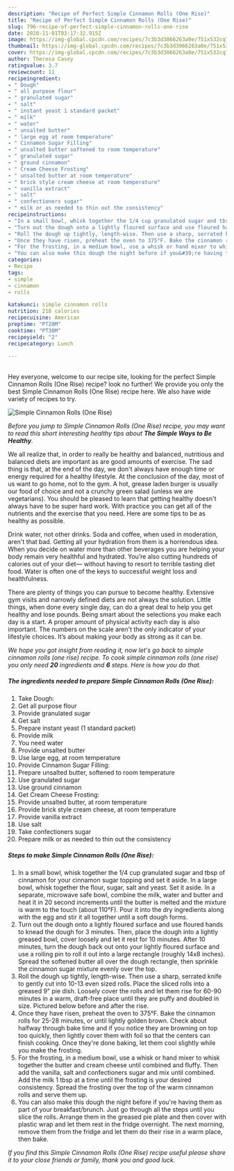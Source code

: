 ```yaml
---
description: "Recipe of Perfect Simple Cinnamon Rolls (One Rise)"
title: "Recipe of Perfect Simple Cinnamon Rolls (One Rise)"
slug: 796-recipe-of-perfect-simple-cinnamon-rolls-one-rise
date: 2020-11-01T03:17:32.915Z
image: https://img-global.cpcdn.com/recipes/7c3b3d3066263a0e/751x532cq70/simple-cinnamon-rolls-one-rise-recipe-main-photo.jpg
thumbnail: https://img-global.cpcdn.com/recipes/7c3b3d3066263a0e/751x532cq70/simple-cinnamon-rolls-one-rise-recipe-main-photo.jpg
cover: https://img-global.cpcdn.com/recipes/7c3b3d3066263a0e/751x532cq70/simple-cinnamon-rolls-one-rise-recipe-main-photo.jpg
author: Theresa Casey
ratingvalue: 3.7
reviewcount: 11
recipeingredient:
- " Dough"
- " all purpose flour"
- " granulated sugar"
- " salt"
- " instant yeast 1 standard packet"
- " milk"
- " water"
- " unsalted butter"
- " large egg at room temperature"
- " Cinnamon Sugar Filling"
- " unsalted butter softened to room temperature"
- " granulated sugar"
- " ground cinnamon"
- " Cream Cheese Frosting"
- " unsalted butter at room temperature"
- " brick style cream cheese at room temperature"
- " vanilla extract"
- " salt"
- " confectioners sugar"
- " milk or as needed to thin out the consistency"
recipeinstructions:
- "In a small bowl, whisk together the 1/4 cup granulated sugar and tbsp of cinnamon for your cinnamon sugar topping and set it aside. In a large bowl, whisk together the flour, sugar, salt and yeast. Set it aside. In a separate, microwave safe bowl, combine the milk, water and butter and heat it in 20 second increments until the butter is melted and the mixture is warm to the touch (about 110°F). Pour it into the dry ingredients along with the egg and stir it all together until a soft dough forms."
- "Turn out the dough onto a lightly floured surface and use floured hands to knead the dough for 3 minutes. Then, place the dough into a lightly greased bowl, cover loosely and let it rest for 10 minutes. After 10 minutes, turn the dough back out onto your lightly floured surface and use a rolling pin to roll it out into a large rectangle (roughly 14x8 inches). Spread the softened butter all over the dough rectangle, then sprinkle the cinnamon sugar mixture evenly over the top."
- "Roll the dough up tightly, length-wise. Then use a sharp, serrated knife to gently cut into 10-13 even sized rolls. Place the sliced rolls into a greased 9&#34; pie dish. Loosely cover the rolls and let them rise for 60-90 minutes in a warm, draft-free place until they are puffy and doubled in size. Pictured below before and after the rise."
- "Once they have risen, preheat the oven to 375°F. Bake the cinnamon rolls for 25-28 minutes, or until lightly golden brown. Check about halfway through bake time and if you notice they are browning on top too quickly, then lightly cover them with foil so that the centers can finish cooking. Once they&#39;re done baking, let them cool slightly while you make the frosting."
- "For the frosting, in a medium bowl, use a whisk or hand mixer to whisk together the butter and cream cheese until combined and fluffy. Then add the vanilla, salt and confectioners sugar and mix until combined. Add the milk 1 tbsp at a time until the frosting is your desired consistency. Spread the frosting over the top of the warm cinnamon rolls and serve them up."
- "You can also make this dough the night before if you&#39;re having them as part of your breakfast/brunch. Just go through all the steps until you slice the rolls. Arrange them in the greased pie plate and then cover with plastic wrap and let them rest in the fridge overnight. The next morning, remove them from the fridge and let them do their rise in a warm place, then bake."
categories:
- Recipe
tags:
- simple
- cinnamon
- rolls

katakunci: simple cinnamon rolls 
nutrition: 218 calories
recipecuisine: American
preptime: "PT20M"
cooktime: "PT38M"
recipeyield: "2"
recipecategory: Lunch

---
```

<br>
Hey everyone, welcome to our recipe site, looking for the perfect Simple Cinnamon Rolls (One Rise) recipe? look no further! We provide you only the best Simple Cinnamon Rolls (One Rise) recipe here. We also have wide variety of recipes to try.
<br>


![Simple Cinnamon Rolls (One Rise)](https://img-global.cpcdn.com/recipes/7c3b3d3066263a0e/751x532cq70/simple-cinnamon-rolls-one-rise-recipe-main-photo.jpg)

<i>Before you jump to Simple Cinnamon Rolls (One Rise) recipe, you may want to read this short interesting healthy tips about <strong>The Simple Ways to Be Healthy</strong>.</i>

We all realize that, in order to really be healthy and balanced, nutritious and balanced diets are important as are good amounts of exercise. The sad thing is that, at the end of the day, we don't always have enough time or energy required for a healthy lifestyle. At the conclusion of the day, most of us want to go home, not to the gym. A hot, grease laden burger is usually our food of choice and not a crunchy green salad (unless we are vegetarians). You should be pleased to learn that getting healthy doesn't always have to be super hard work. With practice you can get all of the nutrients and the exercise that you need. Here are some tips to be as healthy as possible.

Drink water, not other drinks. Soda and coffee, when used in moderation, aren't that bad. Getting all your hydration from them is a horrendous idea. When you decide on water more than other beverages you are helping your body remain very healthful and hydrated. You’re also cutting hundreds of calories out of your diet— without having to resort to terrible tasting diet food. Water is often one of the keys to successful weight loss and healthfulness.

There are plenty of things you can pursue to become healthy. Extensive gym visits and narrowly defined diets are not always the solution. Little things, when done every single day, can do a great deal to help you get healthy and lose pounds. Being smart about the selections you make each day is a start. A proper amount of physical activity each day is also important. The numbers on the scale aren't the only indicator of your lifestyle choices. It’s about making your body as strong as it can be. 


<i>We hope you got insight from reading it, now let's go back to simple cinnamon rolls (one rise) recipe. To cook simple cinnamon rolls (one rise) you only need <strong>20</strong> ingredients and <strong>6</strong> steps. Here is how you do that.
</i>

##### The ingredients needed to prepare Simple Cinnamon Rolls (One Rise):

1. Take  Dough:
1. Get  all purpose flour
1. Provide  granulated sugar
1. Get  salt
1. Prepare  instant yeast (1 standard packet)
1. Provide  milk
1. You need  water
1. Provide  unsalted butter
1. Use  large egg, at room temperature
1. Provide  Cinnamon Sugar Filling:
1. Prepare  unsalted butter, softened to room temperature
1. Use  granulated sugar
1. Use  ground cinnamon
1. Get  Cream Cheese Frosting:
1. Provide  unsalted butter, at room temperature
1. Provide  brick style cream cheese, at room temperature
1. Provide  vanilla extract
1. Use  salt
1. Take  confectioners sugar
1. Prepare  milk or as needed to thin out the consistency


##### Steps to make Simple Cinnamon Rolls (One Rise):

1. In a small bowl, whisk together the 1/4 cup granulated sugar and tbsp of cinnamon for your cinnamon sugar topping and set it aside. In a large bowl, whisk together the flour, sugar, salt and yeast. Set it aside. In a separate, microwave safe bowl, combine the milk, water and butter and heat it in 20 second increments until the butter is melted and the mixture is warm to the touch (about 110°F). Pour it into the dry ingredients along with the egg and stir it all together until a soft dough forms.
1. Turn out the dough onto a lightly floured surface and use floured hands to knead the dough for 3 minutes. Then, place the dough into a lightly greased bowl, cover loosely and let it rest for 10 minutes. After 10 minutes, turn the dough back out onto your lightly floured surface and use a rolling pin to roll it out into a large rectangle (roughly 14x8 inches). Spread the softened butter all over the dough rectangle, then sprinkle the cinnamon sugar mixture evenly over the top.
1. Roll the dough up tightly, length-wise. Then use a sharp, serrated knife to gently cut into 10-13 even sized rolls. Place the sliced rolls into a greased 9&#34; pie dish. Loosely cover the rolls and let them rise for 60-90 minutes in a warm, draft-free place until they are puffy and doubled in size. Pictured below before and after the rise.
1. Once they have risen, preheat the oven to 375°F. Bake the cinnamon rolls for 25-28 minutes, or until lightly golden brown. Check about halfway through bake time and if you notice they are browning on top too quickly, then lightly cover them with foil so that the centers can finish cooking. Once they&#39;re done baking, let them cool slightly while you make the frosting.
1. For the frosting, in a medium bowl, use a whisk or hand mixer to whisk together the butter and cream cheese until combined and fluffy. Then add the vanilla, salt and confectioners sugar and mix until combined. Add the milk 1 tbsp at a time until the frosting is your desired consistency. Spread the frosting over the top of the warm cinnamon rolls and serve them up.
1. You can also make this dough the night before if you&#39;re having them as part of your breakfast/brunch. Just go through all the steps until you slice the rolls. Arrange them in the greased pie plate and then cover with plastic wrap and let them rest in the fridge overnight. The next morning, remove them from the fridge and let them do their rise in a warm place, then bake.


<i>If you find this Simple Cinnamon Rolls (One Rise) recipe useful please share it to your close friends or family, thank you and good luck.</i>
